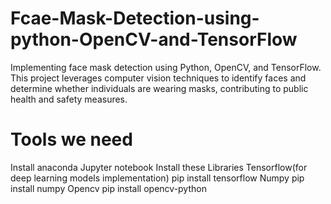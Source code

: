 # Fcae-Mask-Detection-using-python-OpenCV-and-TensorFlow
Implementing face mask detection using Python, OpenCV, and TensorFlow. This project leverages computer vision techniques to identify faces and determine whether individuals are wearing masks, contributing to public health and safety measures.
# Tools we need
Install anaconda
Jupyter notebook
Install these Libraries 
Tensorflow(for deep learning models implementation)                                                                                                                                            pip install tensorflow
Numpy                                                                                                                                                                                          pip install numpy
Opencv                                                                                                                                                                                         pip install opencv-python
